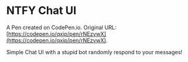 # NTFY Chat UI

A Pen created on CodePen.io. Original URL: [https://codepen.io/qxip/pen/rNEzvwX](https://codepen.io/qxip/pen/rNEzvwX).

Simple Chat UI with a stupid bot randomly respond to your messages!
